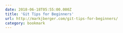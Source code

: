 ```yaml
---
date: 2018-06-18T05:55:00.000Z
title: 'Git Tips for Beginners'
url: http://markjberger.com/git-tips-for-beginners/
category: bookmark
---
```

